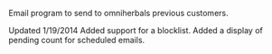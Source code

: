 Email program to send to omniherbals previous customers.

Updated 1/19/2014
Added support for a blocklist.   Added a display of pending count for scheduled emails.
